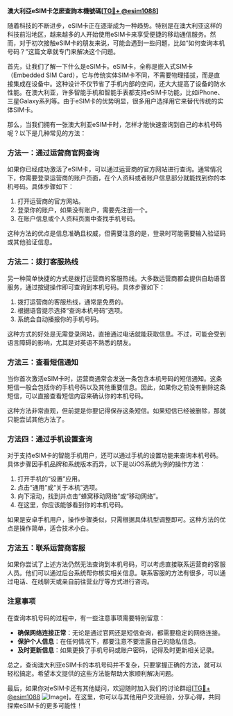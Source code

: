 **澳大利亞eSIM卡怎麽查詢本機號碼[[TG💪+ @esim1088](https://t.me/s/esim1088)]**

随着科技的不断进步，eSIM卡正在逐渐成为一种趋势。特别是在澳大利亚这样的科技前沿地区，越来越多的人开始使用eSIM卡来享受便捷的移动通信服务。然而，对于初次接触eSIM卡的朋友来说，可能会遇到一些问题，比如“如何查询本机号码？”这篇文章就专门来解决这个问题。

首先，让我们了解一下什么是eSIM卡。eSIM卡，全称是嵌入式SIM卡（Embedded SIM Card），它与传统实体SIM卡不同，不需要物理插拔，而是直接集成在设备中。这种设计不仅节省了手机内部的空间，还大大提高了设备的防水性能。在澳大利亚，许多智能手机和智能手表都支持eSIM卡功能，比如iPhone、三星Galaxy系列等。由于eSIM卡的优势明显，很多用户选择用它来替代传统的实体SIM卡。

那么，当我们拥有一张澳大利亚eSIM卡时，怎样才能快速查询到自己的本机号码呢？以下是几种常见的方法：

### 方法一：通过运营商官网查询

如果你已经成功激活了eSIM卡，可以通过运营商的官方网站进行查询。通常情况下，你需要登录运营商的账户页面，在个人资料或者账户信息部分就能找到你的本机号码。具体步骤如下：

1. 打开运营商的官方网站。
2. 登录你的账户，如果没有账户，需要先注册一个。
3. 在账户信息或个人资料页面中查找手机号码。

这种方法的优点是信息准确且权威，但需要注意的是，登录时可能需要输入验证码或其他验证信息。

### 方法二：拨打客服热线

另一种简单快捷的方式是拨打运营商的客服热线。大多数运营商都会提供自助语音服务，通过按键操作即可查询到本机号码。具体步骤如下：

1. 拨打运营商的客服热线，通常是免费的。
2. 根据语音提示选择“查询本机号码”选项。
3. 系统会自动播报你的手机号码。

这种方式的好处是无需登录网站，直接通过电话就能获取信息。不过，可能会受到语言障碍的影响，尤其是对英语不熟悉的朋友。

### 方法三：查看短信通知

当你首次激活eSIM卡时，运营商通常会发送一条包含本机号码的短信通知。这条短信一般会包括你的手机号码以及其他重要信息。因此，如果你之前没有删除这条短信，可以直接查看短信内容来确认你的本机号码。

这种方法非常直观，但前提是你要记得保存这条短信。如果短信已经被删除，那就只能尝试其他方法了。

### 方法四：通过手机设置查询

对于支持eSIM卡的智能手机用户，还可以通过手机的设置功能来查询本机号码。具体步骤因手机品牌和系统版本而异，以下是以iOS系统为例的操作方法：

1. 打开手机的“设置”应用。
2. 点击“通用”或“关于本机”选项。
3. 向下滚动，找到并点击“蜂窝移动网络”或“移动网络”。
4. 在这里，你应该能够看到你的本机号码。

如果是安卓手机用户，操作步骤类似，只需根据具体机型调整即可。这种方法的优点是操作简单，适合技术小白。

### 方法五：联系运营商客服

如果你尝试了上述方法仍然无法查询到本机号码，可以考虑直接联系运营商的客服人员。他们可以通过后台系统帮你核实相关信息。联系客服的方法有很多，可以通过电话、在线聊天或亲自前往营业厅等方式进行咨询。

### 注意事项

在查询本机号码的过程中，有一些注意事项需要特别留意：

- **确保网络连接正常**：无论是通过官网还是短信查询，都需要稳定的网络连接。
- **保护个人信息**：在任何情况下，都要注意不要泄露自己的隐私信息。
- **及时更新信息**：如果更换了手机号码或账户密码，记得及时更新相关记录。

总之，查询澳大利亚eSIM卡的本机号码并不复杂，只要掌握正确的方法，就可以轻松搞定。希望本文提供的这些方法能帮助大家顺利解决问题。

最后，如果你对eSIM卡还有其他疑问，欢迎随时加入我们的讨论群组[[TG💪+ @esim1088](https://t.me/s/esim1088) ![Image](https://i.postimg.cc/4NQfJmqS/Snipaste-2025-05-13-00-14-12.png)]。在这里，你可以与其他用户交流经验，分享心得，共同探索eSIM卡的更多可能性！